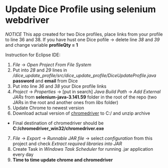 # Update Dice Profile using selenium webdriver

*NOTICE* This app created for two Dice profiles, place links from your profile to line 36 and 38. If you have hust one Dice pofile -> delete line *38* and *39* and change variable **profileQty = 1**

Instruction for Eclipse IDE:

1. *File* -> *Open Project From File System*
2. Put into *28* and *29* lines in */dice_update_profile/src/dice_update_profile/DiceUpdateProfile.java* **password** and **email** from Dice
3. Put into line *36* and *38* your Dice profile links
4. *Project* -> *Properties* -> [put in search] *Java Build Path* -> *Add External JARs* from **selenium-java-3.141.59** folder in the root of the repo (two JARs in the root and another ones from *libs* folder)
5. Update Chrome to newest version
6. Download actual version of <a href="https://chromedriver.chromium.org/">chromedriver</a> to C:/ and unzip archive
 * Final destination of chromedriver should be **C:/chromedriver_win32/chromedriver.exe**
7. *File* -> *Export* -> *Runnable JAR file* -> select *configuration* from this project and check *Extract required libraries into JAR*
8. Create Task in *Windows Task Scheduler* for running .jar application every day
9. **Time to time update chrome and chromedriver**
